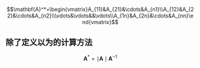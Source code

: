 $$\mathbf{A}^*=\begin{vmatrix}A_{11}&A_{21}&\cdots&A_{n1}\\A_{12}&A_{22}&\cdots&A_{n2}\\\vdots&\vdots&&\vdots\\A_{1n}&A_{2n}&\cdots&A_{nn}\end{vmatrix}$$

## 除了定义以为的计算方法

$${\textbf{A}}^{*}=\mid{\textbf{A}}\mid{\textbf{A}}^{-1}$$

